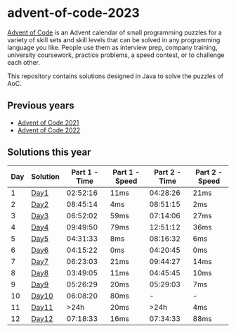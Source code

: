 # advent-of-code-2023

[Advent of Code](https://adventofcode.com/) is an Advent calendar of small programming puzzles for a variety of skill
sets and skill levels that can be solved in any programming language you like.
People use them as interview prep, company training, university coursework, practice problems, a speed contest, or to
challenge each other.

This repository contains solutions designed in Java to solve the puzzles of AoC.

## Previous years

- [Advent of Code 2021](https://github.com/gjong/advent-of-code-2021)
- [Advent of Code 2022](https://github.com/gjong/advent-of-code-2022)

## Solutions this year

| Day | Solution                                                           | Part 1 - Time | Part 1 - Speed | Part 2 - Time | Part 2 - Speed |
|-----|--------------------------------------------------------------------|---------------|----------------|---------------|----------------|
| 1   | [Day1](src/main/java/com/github/gjong/advent2023/days/Day1.java)   | 02:52:16      | 11ms           | 04:28:26      | 21ms           |
| 2   | [Day2](src/main/java/com/github/gjong/advent2023/days/Day2.java)   | 08:45:14      | 4ms            | 08:51:15      | 2ms            |
| 3   | [Day3](src/main/java/com/github/gjong/advent2023/days/Day3.java)   | 06:52:02      | 59ms           | 07:14:06      | 27ms           |
| 4   | [Day4](src/main/java/com/github/gjong/advent2023/days/Day4.java)   | 09:49:50      | 79ms           | 12:51:12      | 36ms           |
| 5   | [Day5](src/main/java/com/github/gjong/advent2023/days/Day5.java)   | 04:31:33      | 8ms            | 08:16:32      | 6ms            |
| 6   | [Day6](src/main/java/com/github/gjong/advent2023/days/Day6.java)   | 04:15:22      | 0ms            | 04:20:45      | 0ms            |
| 7   | [Day7](src/main/java/com/github/gjong/advent2023/days/Day7.java)   | 06:23:03      | 21ms           | 09:44:27      | 14ms           |
| 8   | [Day8](src/main/java/com/github/gjong/advent2023/days/Day8.java)   | 03:49:05      | 11ms           | 04:45:45      | 10ms           |
| 9   | [Day9](src/main/java/com/github/gjong/advent2023/days/Day9.java)   | 05:26:29      | 20ms           | 05:29:03      | 7ms            |
| 10  | [Day10](src/main/java/com/github/gjong/advent2023/days/Day10.java) | 06:08:20      | 80ms           | -             | -              |
| 11  | [Day11](src/main/java/com/github/gjong/advent2023/days/Day11.java) | >24h          | 20ms           | >24h          | 4ms            |
| 12  | [Day12](src/main/java/com/github/gjong/advent2023/days/Day12.java) | 07:18:33      | 16ms           | 07:34:33      | 88ms           |
